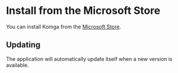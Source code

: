 # Install from the Microsoft Store

You can install Komga from the [Microsoft Store](https://www.microsoft.com/store/apps/9N924KC4S4HG).

## Updating

The application will automatically update itself when a new version is available.